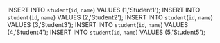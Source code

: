 INSERT INTO `student`(`id`, `name`) VALUES (1,'Student1');
INSERT INTO `student`(`id`, `name`) VALUES (2,'Student2');
INSERT INTO `student`(`id`, `name`) VALUES (3,'Student3');
INSERT INTO `student`(`id`, `name`) VALUES (4,'Student4');
INSERT INTO `student`(`id`, `name`) VALUES (5,'Student5');